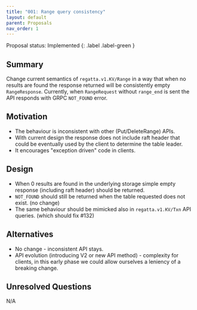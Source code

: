 ```yaml
---
title: "001: Range query consistency"
layout: default
parent: Proposals
nav_order: 1
---
```


Proposal status: Implemented
{: .label .label-green }

## Summary

Change current semantics of `regatta.v1.KV/Range` in a way that when no results are found the response returned will be
consistently empty `RangeResponse`.
Currently, when `RangeRequest` without `range_end` is sent the API responds with GRPC `NOT_FOUND` error.

## Motivation

* The behaviour is inconsistent with other (Put/DeleteRange) APIs.
* With current design the response does not include raft header that could be eventually used by the client to determine
  the table leader.
* It encourages "exception driven" code in clients.

## Design

* When 0 results are found in the underlying storage simple empty response (including raft header) should be returned.
* `NOT_FOUND` should still be returned when the table requested does not exist. (no change)
* The same behaviour should be mimicked also in `regatta.v1.KV/Txn` API queries. (which should fix #132)

## Alternatives

* No change - inconsistent API stays.
* API evolution (introducing V2 or new API method) - complexity for clients, in this early phase we could allow
  ourselves a leniency of a breaking change.

## Unresolved Questions

N/A
